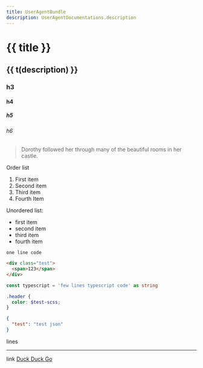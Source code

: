 ```yaml
---
title: UserAgentBundle
description: UserAgentDocumentations.description
---
```


# {{ title }}

## {{ t(description) }}

### h3

#### h4

##### h5

###### h6

> Dorothy followed her through many of the beautiful rooms in her castle.

Order list

1. First item
2. Second item
3. Third item
4. Fourth Item

Unordered list:

- first item
- second item
- third item
- fourth item

`one line code`

```html
<div class="test">
  <span>123</span>
</div>
```

```ts
const typescript = 'few lines typescript code' as string
```

```scss
.header {
  color: $test-scss;
}
```

```json
{
  "test": "test json"
}
```

lines

---

link [Duck Duck Go](https://duckduckgo.com)

<i18n src="@Bundles/UserAgentBundle/Locales/UserAgentDocumentations.locales.json"></i18n>

<script setup lang="ts">
import { useI18n } from 'vue-i18n'

const { t } = useI18n()
</script>
